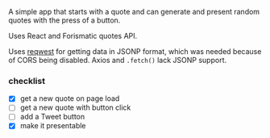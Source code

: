 A simple app that starts with a quote and can generate and present random quotes with the press of a button.

Uses React and Forismatic quotes API.

Uses [reqwest](https://github.com/ded/reqwest) for getting data in JSONP format, which was needed because of CORS being disabled. Axios and `.fetch()` lack JSONP support.

### checklist
- [x] get a new quote on page load
- [ ] get a new quote with button click
- [ ] add a Tweet button
- [x] make it presentable